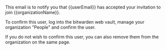 ﻿This email is to notify you that {{userEmail}} has accepted your invitation to join {{organizationName}}.

To confirm this user, log into the bitwarden web vault, manage your organization "People" and confirm the user.

If you do not wish to confirm this user, you can also remove them from the organization on the same page.
